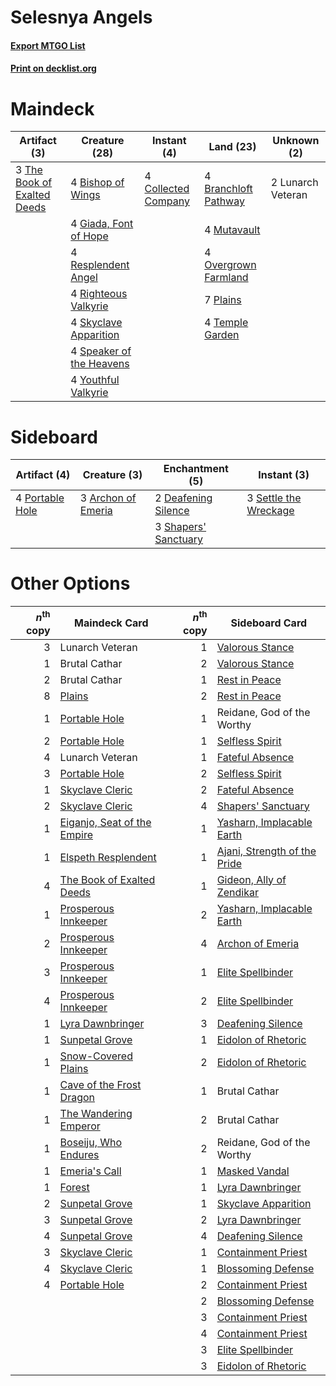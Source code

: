 # Selesnya Angels

#### [Export MTGO List](../collection/Selesnya%20Angels/Selesnya%20Angels.txt)
#### [Print on decklist.org](http://decklist.org/?deckmain=4%09Bishop%20of%20Wings%0A4%09Branchloft%20Pathway%0A4%09Collected%20Company%0A4%09Giada,%20Font%20of%20Hope%0A2%09Lunarch%20Veteran%0A4%09Mutavault%0A4%09Overgrown%20Farmland%0A7%09Plains%0A4%09Resplendent%20Angel%0A4%09Righteous%20Valkyrie%0A4%09Skyclave%20Apparition%0A4%09Speaker%20of%20the%20Heavens%0A4%09Temple%20Garden%0A3%09The%20Book%20of%20Exalted%20Deeds%0A4%09Youthful%20Valkyrie&deckside=3%09Archon%20of%20Emeria%0A2%09Deafening%20Silence%0A4%09Portable%20Hole%0A3%09Settle%20the%20Wreckage%0A3%09Shapers'%20Sanctuary)
# Maindeck

|                                             Artifact (3)                                             |                                           Creature (28)                                           |                                         Instant (4)                                          |                                           Land (23)                                           |   Unknown (2)   |
|------------------------------------------------------------------------------------------------------|---------------------------------------------------------------------------------------------------|----------------------------------------------------------------------------------------------|-----------------------------------------------------------------------------------------------|-----------------|
|3 [The Book of Exalted Deeds](http://gatherer.wizards.com/Pages/Card/Details.aspx?multiverseid=527291)|4 [Bishop of Wings](http://gatherer.wizards.com/Pages/Card/Details.aspx?multiverseid=466762)       |4 [Collected Company](http://gatherer.wizards.com/Pages/Card/Details.aspx?multiverseid=394519)|4 [Branchloft Pathway](http://gatherer.wizards.com/Pages/Card/Details.aspx?multiverseid=491909)|2 Lunarch Veteran|
|                                                                                                      |4 [Giada, Font of Hope](http://gatherer.wizards.com/Pages/Card/Details.aspx?multiverseid=555215)   |                                                                                              |4 [Mutavault](http://gatherer.wizards.com/Pages/Card/Details.aspx?multiverseid=370733)         |                 |
|                                                                                                      |4 [Resplendent Angel](http://gatherer.wizards.com/Pages/Card/Details.aspx?multiverseid=447170)     |                                                                                              |4 [Overgrown Farmland](http://gatherer.wizards.com/Pages/Card/Details.aspx?multiverseid=535064)|                 |
|                                                                                                      |4 [Righteous Valkyrie](http://gatherer.wizards.com/Pages/Card/Details.aspx?multiverseid=503630)    |                                                                                              |7 [Plains](http://gatherer.wizards.com/Pages/Card/Details.aspx?multiverseid=439856)            |                 |
|                                                                                                      |4 [Skyclave Apparition](http://gatherer.wizards.com/Pages/Card/Details.aspx?multiverseid=495603)   |                                                                                              |4 [Temple Garden](http://gatherer.wizards.com/Pages/Card/Details.aspx?multiverseid=405112)     |                 |
|                                                                                                      |4 [Speaker of the Heavens](http://gatherer.wizards.com/Pages/Card/Details.aspx?multiverseid=488246)|                                                                                              |                                                                                               |                 |
|                                                                                                      |4 [Youthful Valkyrie](http://gatherer.wizards.com/Pages/Card/Details.aspx?multiverseid=506924)     |                                                                                              |                                                                                               |                 |


# Sideboard

|                                       Artifact (4)                                       |                                        Creature (3)                                         |                                        Enchantment (5)                                        |                                          Instant (3)                                           |
|------------------------------------------------------------------------------------------|---------------------------------------------------------------------------------------------|-----------------------------------------------------------------------------------------------|------------------------------------------------------------------------------------------------|
|4 [Portable Hole](http://gatherer.wizards.com/Pages/Card/Details.aspx?multiverseid=527320)|3 [Archon of Emeria](http://gatherer.wizards.com/Pages/Card/Details.aspx?multiverseid=495594)|2 [Deafening Silence](http://gatherer.wizards.com/Pages/Card/Details.aspx?multiverseid=472972) |3 [Settle the Wreckage](http://gatherer.wizards.com/Pages/Card/Details.aspx?multiverseid=435186)|
|                                                                                          |                                                                                             |3 [Shapers' Sanctuary](http://gatherer.wizards.com/Pages/Card/Details.aspx?multiverseid=435362)|                                                                                                |


# Other Options

|*n*<sup>th</sup> copy|                                            Maindeck Card                                             |*n*<sup>th</sup> copy|                                            Sideboard Card                                             |
|--------------------:|------------------------------------------------------------------------------------------------------|--------------------:|-------------------------------------------------------------------------------------------------------|
|                    3|Lunarch Veteran                                                                                       |                    1|[Valorous Stance](http://gatherer.wizards.com/Pages/Card/Details.aspx?multiverseid=391950)             |
|                    1|Brutal Cathar                                                                                         |                    2|[Valorous Stance](http://gatherer.wizards.com/Pages/Card/Details.aspx?multiverseid=391950)             |
|                    2|Brutal Cathar                                                                                         |                    1|[Rest in Peace](http://gatherer.wizards.com/Pages/Card/Details.aspx?multiverseid=442021)               |
|                    8|[Plains](http://gatherer.wizards.com/Pages/Card/Details.aspx?multiverseid=439856)                     |                    2|[Rest in Peace](http://gatherer.wizards.com/Pages/Card/Details.aspx?multiverseid=442021)               |
|                    1|[Portable Hole](http://gatherer.wizards.com/Pages/Card/Details.aspx?multiverseid=527320)              |                    1|Reidane, God of the Worthy                                                                             |
|                    2|[Portable Hole](http://gatherer.wizards.com/Pages/Card/Details.aspx?multiverseid=527320)              |                    1|[Selfless Spirit](http://gatherer.wizards.com/Pages/Card/Details.aspx?multiverseid=414332)             |
|                    4|Lunarch Veteran                                                                                       |                    1|[Fateful Absence](http://gatherer.wizards.com/Pages/Card/Details.aspx?multiverseid=534774)             |
|                    3|[Portable Hole](http://gatherer.wizards.com/Pages/Card/Details.aspx?multiverseid=527320)              |                    2|[Selfless Spirit](http://gatherer.wizards.com/Pages/Card/Details.aspx?multiverseid=414332)             |
|                    1|[Skyclave Cleric](http://gatherer.wizards.com/Pages/Card/Details.aspx?multiverseid=491666)            |                    2|[Fateful Absence](http://gatherer.wizards.com/Pages/Card/Details.aspx?multiverseid=534774)             |
|                    2|[Skyclave Cleric](http://gatherer.wizards.com/Pages/Card/Details.aspx?multiverseid=491666)            |                    4|[Shapers' Sanctuary](http://gatherer.wizards.com/Pages/Card/Details.aspx?multiverseid=435362)          |
|                    1|[Eiganjo, Seat of the Empire](http://gatherer.wizards.com/Pages/Card/Details.aspx?multiverseid=548581)|                    1|[Yasharn, Implacable Earth](http://gatherer.wizards.com/Pages/Card/Details.aspx?multiverseid=491891)   |
|                    1|[Elspeth Resplendent](http://gatherer.wizards.com/Pages/Card/Details.aspx?multiverseid=555212)        |                    1|[Ajani, Strength of the Pride](http://gatherer.wizards.com/Pages/Card/Details.aspx?multiverseid=466756)|
|                    4|[The Book of Exalted Deeds](http://gatherer.wizards.com/Pages/Card/Details.aspx?multiverseid=527291)  |                    1|[Gideon, Ally of Zendikar](http://gatherer.wizards.com/Pages/Card/Details.aspx?multiverseid=401897)    |
|                    1|[Prosperous Innkeeper](http://gatherer.wizards.com/Pages/Card/Details.aspx?multiverseid=527487)       |                    2|[Yasharn, Implacable Earth](http://gatherer.wizards.com/Pages/Card/Details.aspx?multiverseid=491891)   |
|                    2|[Prosperous Innkeeper](http://gatherer.wizards.com/Pages/Card/Details.aspx?multiverseid=527487)       |                    4|[Archon of Emeria](http://gatherer.wizards.com/Pages/Card/Details.aspx?multiverseid=495594)            |
|                    3|[Prosperous Innkeeper](http://gatherer.wizards.com/Pages/Card/Details.aspx?multiverseid=527487)       |                    1|[Elite Spellbinder](http://gatherer.wizards.com/Pages/Card/Details.aspx?multiverseid=513494)           |
|                    4|[Prosperous Innkeeper](http://gatherer.wizards.com/Pages/Card/Details.aspx?multiverseid=527487)       |                    2|[Elite Spellbinder](http://gatherer.wizards.com/Pages/Card/Details.aspx?multiverseid=513494)           |
|                    1|[Lyra Dawnbringer](http://gatherer.wizards.com/Pages/Card/Details.aspx?multiverseid=442914)           |                    3|[Deafening Silence](http://gatherer.wizards.com/Pages/Card/Details.aspx?multiverseid=472972)           |
|                    1|[Sunpetal Grove](http://gatherer.wizards.com/Pages/Card/Details.aspx?multiverseid=420946)             |                    1|[Eidolon of Rhetoric](http://gatherer.wizards.com/Pages/Card/Details.aspx?multiverseid=380409)         |
|                    1|[Snow-Covered Plains](http://gatherer.wizards.com/Pages/Card/Details.aspx?multiverseid=121267)        |                    2|[Eidolon of Rhetoric](http://gatherer.wizards.com/Pages/Card/Details.aspx?multiverseid=380409)         |
|                    1|[Cave of the Frost Dragon](http://gatherer.wizards.com/Pages/Card/Details.aspx?multiverseid=527540)   |                    1|Brutal Cathar                                                                                          |
|                    1|[The Wandering Emperor](http://gatherer.wizards.com/Pages/Card/Details.aspx?multiverseid=548337)      |                    2|Brutal Cathar                                                                                          |
|                    1|[Boseiju, Who Endures](http://gatherer.wizards.com/Pages/Card/Details.aspx?multiverseid=548579)       |                    2|Reidane, God of the Worthy                                                                             |
|                    1|[Emeria's Call](http://gatherer.wizards.com/Pages/Card/Details.aspx?multiverseid=491633)              |                    1|[Masked Vandal](http://gatherer.wizards.com/Pages/Card/Details.aspx?multiverseid=503800)               |
|                    1|[Forest](http://gatherer.wizards.com/Pages/Card/Details.aspx?multiverseid=439860)                     |                    1|[Lyra Dawnbringer](http://gatherer.wizards.com/Pages/Card/Details.aspx?multiverseid=442914)            |
|                    2|[Sunpetal Grove](http://gatherer.wizards.com/Pages/Card/Details.aspx?multiverseid=420946)             |                    1|[Skyclave Apparition](http://gatherer.wizards.com/Pages/Card/Details.aspx?multiverseid=495603)         |
|                    3|[Sunpetal Grove](http://gatherer.wizards.com/Pages/Card/Details.aspx?multiverseid=420946)             |                    2|[Lyra Dawnbringer](http://gatherer.wizards.com/Pages/Card/Details.aspx?multiverseid=442914)            |
|                    4|[Sunpetal Grove](http://gatherer.wizards.com/Pages/Card/Details.aspx?multiverseid=420946)             |                    4|[Deafening Silence](http://gatherer.wizards.com/Pages/Card/Details.aspx?multiverseid=472972)           |
|                    3|[Skyclave Cleric](http://gatherer.wizards.com/Pages/Card/Details.aspx?multiverseid=491666)            |                    1|[Containment Priest](http://gatherer.wizards.com/Pages/Card/Details.aspx?multiverseid=389470)          |
|                    4|[Skyclave Cleric](http://gatherer.wizards.com/Pages/Card/Details.aspx?multiverseid=491666)            |                    1|[Blossoming Defense](http://gatherer.wizards.com/Pages/Card/Details.aspx?multiverseid=417719)          |
|                    4|[Portable Hole](http://gatherer.wizards.com/Pages/Card/Details.aspx?multiverseid=527320)              |                    2|[Containment Priest](http://gatherer.wizards.com/Pages/Card/Details.aspx?multiverseid=389470)          |
|                     |                                                                                                      |                    2|[Blossoming Defense](http://gatherer.wizards.com/Pages/Card/Details.aspx?multiverseid=417719)          |
|                     |                                                                                                      |                    3|[Containment Priest](http://gatherer.wizards.com/Pages/Card/Details.aspx?multiverseid=389470)          |
|                     |                                                                                                      |                    4|[Containment Priest](http://gatherer.wizards.com/Pages/Card/Details.aspx?multiverseid=389470)          |
|                     |                                                                                                      |                    3|[Elite Spellbinder](http://gatherer.wizards.com/Pages/Card/Details.aspx?multiverseid=513494)           |
|                     |                                                                                                      |                    3|[Eidolon of Rhetoric](http://gatherer.wizards.com/Pages/Card/Details.aspx?multiverseid=380409)         |

